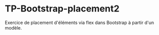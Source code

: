 # TP-Bootstrap-placement2

Exercice de placement d'éléments via flex dans Bootstrap à partir d'un modèle.